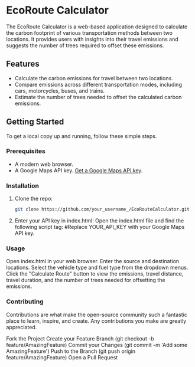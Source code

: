 # EcoRoute Calculator

The EcoRoute Calculator is a web-based application designed to calculate the carbon footprint of various transportation methods between two locations. It provides users with insights into their travel emissions and suggests the number of trees required to offset these emissions.

## Features

- Calculate the carbon emissions for travel between two locations.
- Compare emissions across different transportation modes, including cars, motorcycles, buses, and trains.
- Estimate the number of trees needed to offset the calculated carbon emissions.

## Getting Started

To get a local copy up and running, follow these simple steps.

### Prerequisites

- A modern web browser.
- A Google Maps API key. [Get a Google Maps API key](https://developers.google.com/maps/documentation/javascript/get-api-key).

### Installation

1. Clone the repo:
   ```sh
   git clone https://github.com/your_username_/EcoRouteCalculator.git
2. Enter your API key in index.html: Open the index.html file and find the following script tag:
   <script src="https://maps.googleapis.com/maps/api/js?key=YOUR_API_KEY&callback=initMap&libraries=&v=weekly" defer></script> #Replace YOUR_API_KEY with your Google Maps API key.

###   Usage
Open index.html in your web browser.
Enter the source and destination locations.
Select the vehicle type and fuel type from the dropdown menus.
Click the "Calculate Route" button to view the emissions, travel distance, travel duration, and the number of trees needed for offsetting the emissions.

### Contributing
Contributions are what make the open-source community such a fantastic place to learn, inspire, and create. Any contributions you make are greatly appreciated.

Fork the Project
Create your Feature Branch (git checkout -b feature/AmazingFeature)
Commit your Changes (git commit -m 'Add some AmazingFeature')
Push to the Branch (git push origin feature/AmazingFeature)
Open a Pull Request

